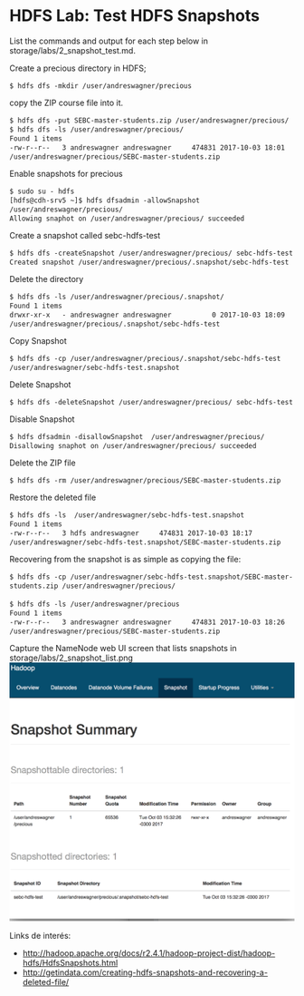 # HDFS Lab: Test HDFS Snapshots

List the commands and output for each step below in storage/labs/2_snapshot_test.md.

Create a precious directory in HDFS; 
```
$ hdfs dfs -mkdir /user/andreswagner/precious
```

copy the ZIP course file into it.
```
$ hdfs dfs -put SEBC-master-students.zip /user/andreswagner/precious/
$ hdfs dfs -ls /user/andreswagner/precious/
Found 1 items
-rw-r--r--   3 andreswagner andreswagner     474831 2017-10-03 18:01 /user/andreswagner/precious/SEBC-master-students.zip
```

Enable snapshots for precious
```
$ sudo su - hdfs
[hdfs@cdh-srv5 ~]$ hdfs dfsadmin -allowSnapshot /user/andreswagner/precious/
Allowing snaphot on /user/andreswagner/precious/ succeeded
```

Create a snapshot called sebc-hdfs-test
```
$ hdfs dfs -createSnapshot /user/andreswagner/precious/ sebc-hdfs-test
Created snapshot /user/andreswagner/precious/.snapshot/sebc-hdfs-test
```

Delete the directory
```
$ hdfs dfs -ls /user/andreswagner/precious/.snapshot/
Found 1 items
drwxr-xr-x   - andreswagner andreswagner          0 2017-10-03 18:09 /user/andreswagner/precious/.snapshot/sebc-hdfs-test
```

Copy Snapshot
```
$ hdfs dfs -cp /user/andreswagner/precious/.snapshot/sebc-hdfs-test /user/andreswagner/sebc-hdfs-test.snapshot
```

Delete Snapshot
```
$ hdfs dfs -deleteSnapshot /user/andreswagner/precious/ sebc-hdfs-test
```

Disable Snapshot
```
$ hdfs dfsadmin -disallowSnapshot  /user/andreswagner/precious/
Disallowing snaphot on /user/andreswagner/precious/ succeeded
```

Delete the ZIP file
```
$ hdfs dfs -rm /user/andreswagner/precious/SEBC-master-students.zip
```

Restore the deleted file
```
$ hdfs dfs -ls  /user/andreswagner/sebc-hdfs-test.snapshot
Found 1 items
-rw-r--r--   3 hdfs andreswagner     474831 2017-10-03 18:17 /user/andreswagner/sebc-hdfs-test.snapshot/SEBC-master-students.zip
```

Recovering from the snapshot is as simple as copying the file:
```
$ hdfs dfs -cp /user/andreswagner/sebc-hdfs-test.snapshot/SEBC-master-students.zip /user/andreswagner/precious/

$ hdfs dfs -ls /user/andreswagner/precious
Found 1 items
-rw-r--r--   3 andreswagner andreswagner     474831 2017-10-03 18:26 /user/andreswagner/precious/SEBC-master-students.zip
```

Capture the NameNode web UI screen that lists snapshots in storage/labs/2_snapshot_list.png
![Image of NameNode web UI](2_snapshot_list.png)

Links de interés:
* http://hadoop.apache.org/docs/r2.4.1/hadoop-project-dist/hadoop-hdfs/HdfsSnapshots.html
* http://getindata.com/creating-hdfs-snapshots-and-recovering-a-deleted-file/

